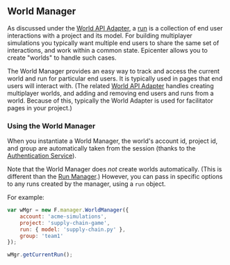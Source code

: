 ## World Manager

As discussed under the [World API Adapter](../world-api-adapter/), a [run](../../../glossary/#run) is a collection of end user interactions with a project and its model. For building multiplayer simulations you typically want multiple end users to share the same set of interactions, and work within a common state. Epicenter allows you to create "worlds" to handle such cases.

The World Manager provides an easy way to track and access the current world and run for particular end users. It is typically used in pages that end users will interact with. (The related [World API Adapter](../world-api-adapter/) handles creating multiplayer worlds, and adding and removing end users and runs from a world. Because of this, typically the World Adapter is used for facilitator pages in your project.)

### Using the World Manager

When you instantiate a World Manager, the world's account id, project id, and group are automatically taken from the session (thanks to the [Authentication Service](../auth-api-service)).

Note that the World Manager does *not* create worlds automatically. (This is different than the [Run Manager](../run-manager).) However, you can pass in specific options to any runs created by the manager, using a `run` object.

For example:

```js
var wMgr = new F.manager.WorldManager({
    account: 'acme-simulations',
    project: 'supply-chain-game',
    run: { model: 'supply-chain.py' },
    group: 'team1'
});

wMgr.getCurrentRun();
```